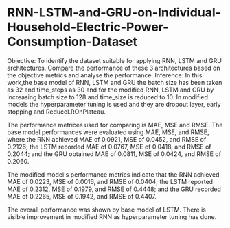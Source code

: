 # RNN-LSTM-and-GRU-on-Individual-Household-Electric-Power-Consumption-Dataset
Objective: To identify the dataset suitable for applying RNN, LSTM and GRU architectures. Compare the performance of these 3 architectures based on the objective metrics and analyse the performance.
Inference:  In this work,the base model of RNN, LSTM and GRU the batch size has been taken as 32 and time_steps as 30 and for the modified RNN, LSTM and GRU by increasing batch size to 128 and time_size is reduced to 10. In modified models the hyperparameter tuning is used and they are  dropout layer, early stopping and ReduceLROnPlateau.

The performance metrices used for comparing is MAE, MSE and RMSE. 
The base model performances were evaluated using MAE, MSE, and RMSE, where the RNN achieved MAE of 0.0921, MSE of 0.0452, and RMSE of 0.2126; the LSTM recorded MAE of 0.0767, MSE of 0.0418, and RMSE of 0.2044; and the GRU obtained MAE of 0.0811, MSE of 0.0424, and RMSE of 0.2060.

The modified model's performance metrics indicate that the RNN achieved MAE of 0.0223, MSE of 0.0016, and RMSE of 0.0404; the LSTM reported MAE of 0.2312, MSE of 0.1979, and RMSE of 0.4448; and the GRU recorded MAE of 0.2265, MSE of 0.1942, and RMSE of 0.4407.

The overall performance was shown by base model of LSTM. There is visible improvement in modified RNN as hyperparameter tuning has done.

